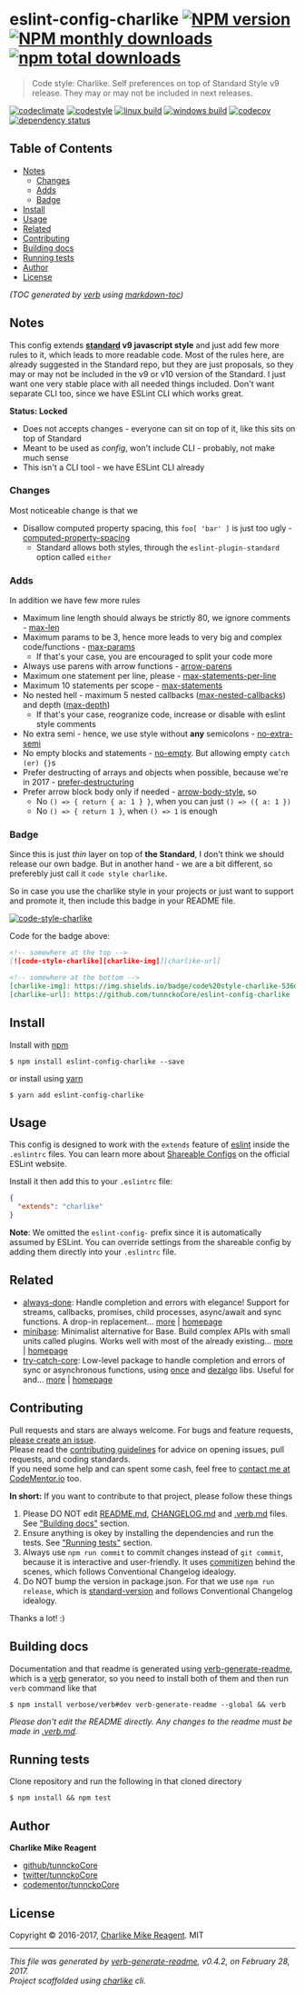 # eslint-config-charlike [![NPM version](https://img.shields.io/npm/v/eslint-config-charlike.svg?style=flat)](https://www.npmjs.com/package/eslint-config-charlike) [![NPM monthly downloads](https://img.shields.io/npm/dm/eslint-config-charlike.svg?style=flat)](https://npmjs.org/package/eslint-config-charlike) [![npm total downloads][downloads-img]][downloads-url]

> Code style: Charlike. Self preferences on top of Standard Style v9 release. They may or may not be included in next releases.

[![codeclimate][codeclimate-img]][codeclimate-url] 
[![codestyle][standard-img]][standard-url] 
[![linux build][travis-img]][travis-url] 
[![windows build][appveyor-img]][appveyor-url] 
[![codecov][coverage-img]][coverage-url] 
[![dependency status][david-img]][david-url]

## Table of Contents
- [Notes](#notes)
  * [Changes](#changes)
  * [Adds](#adds)
  * [Badge](#badge)
- [Install](#install)
- [Usage](#usage)
- [Related](#related)
- [Contributing](#contributing)
- [Building docs](#building-docs)
- [Running tests](#running-tests)
- [Author](#author)
- [License](#license)

_(TOC generated by [verb](https://github.com/verbose/verb) using [markdown-toc](https://github.com/jonschlinkert/markdown-toc))_

## Notes

This config extends **[standard][] v9 javascript style** and just add few more rules to it,
which leads to more readable code. Most of the rules here, are already suggested in the
Standard repo, but they are just proposals, so they may or may not be included in the v9 or v10 version
of the Standard. I just want one very stable place with all needed things included. Don't want 
separate CLI too, since we have ESLint CLI which works great.

**Status: Locked**
- Does not accepts changes - everyone can sit on top of it, like this sits on top of Standard
- Meant to be used as _config_, won't include CLI - probably, not make much sense
- This isn't a CLI tool - we have ESLint CLI already

### Changes
Most noticeable change is that we

- Disallow computed property spacing, this `foo[ 'bar' ]` is just too ugly - [computed-property-spacing](http://eslint.org/docs/rules/computed-property-spacing)
  * Standard allows both styles, through the `eslint-plugin-standard` option called `either`

### Adds

In addition we have few more rules

- Maximum line length should always be strictly 80, we ignore comments - [max-len](http://eslint.org/docs/rules/max-len)
- Maximum params to be 3, hence more leads to very big and complex code/functions - [max-params](http://eslint.org/docs/rules/max-params)
  * If that's your case, you are encouraged to split your code more
- Always use parens with arrow functions - [arrow-parens](http://eslint.org/docs/rules/arrow-parens)
- Maximum one statement per line, please - [max-statements-per-line](http://eslint.org/docs/rules/max-statements-per-line) 
- Maximum 10 statements per scope - [max-statements](http://eslint.org/docs/rules/max-statements)
- No nested hell - maximum 5 nested callbacks ([max-nested-callbacks](http://eslint.org/docs/rules/max-nested-callbacks)) and depth ([max-depth](http://eslint.org/docs/rules/max-depth))
  * If that's your case, reogranize code, increase or disable with eslint style comments
- No extra semi - hence, we use style without **any** semicolons - [no-extra-semi](http://eslint.org/docs/rules/no-extra-semi)
- No empty blocks and statements - [no-empty](http://eslint.org/docs/rules/no-empty). But allowing empty `catch (er) {}`s
- Prefer destructing of arrays and objects when possible, because we're in 2017 - [prefer-destructuring](http://eslint.org/docs/rules/prefer-destructuring)
- Prefer arrow block body only if needed - [arrow-body-style](http://eslint.org/docs/rules/arrow-body-style), so
  * No `() => { return { a: 1 } }`, when you can just `() => ({ a: 1 })`
  * No `() => { return 1 }`, when `() => 1` is enough

### Badge

Since this is just _thin_ layer on top of **the Standard**, I don't think we should release our own badge. But in 
another hand - we are a bit different, so preferebly just call it `code style charlike`.

So in case you use the charlike style in your projects or just want to support and promote it, then 
include this badge in your README file.

[![code-style-charlike][charlike-img]][charlike-url]

[charlike-img]: https://img.shields.io/badge/code%20style-charlike-536dfe.svg
[charlike-url]: https://github.com/tunnckoCore/eslint-config-charlike

Code for the badge above:

```md
<!-- somewhere at the top -->
[![code-style-charlike][charlike-img]][charlike-url]

<!-- somewhere at the bottom -->
[charlike-img]: https://img.shields.io/badge/code%20style-charlike-536dfe.svg
[charlike-url]: https://github.com/tunnckoCore/eslint-config-charlike

```

## Install
Install with [npm](https://www.npmjs.com/)

```
$ npm install eslint-config-charlike --save
```

or install using [yarn](https://yarnpkg.com)

```
$ yarn add eslint-config-charlike
```

## Usage

This config is designed to work with the `extends` feature of [eslint][] inside
the `.eslintrc` files. You can learn more about [Shareable Configs](http://eslint.org/docs/developer-guide/shareable-configs) on the
official ESLint website.

Install it then add this to your `.eslintrc` file:

```json
{
  "extends": "charlike"
}
```

**Note**: We omitted the `eslint-config-` prefix since it is automatically assumed by ESLint.
You can override settings from the shareable config by adding them directly into your `.eslintrc` file.

## Related
- [always-done](https://www.npmjs.com/package/always-done): Handle completion and errors with elegance! Support for streams, callbacks, promises, child processes, async/await and sync functions. A drop-in replacement… [more](https://github.com/hybridables/always-done#readme) | [homepage](https://github.com/hybridables/always-done#readme "Handle completion and errors with elegance! Support for streams, callbacks, promises, child processes, async/await and sync functions. A drop-in replacement for [async-done][] - pass 100% of its tests plus more")
- [minibase](https://www.npmjs.com/package/minibase): Minimalist alternative for Base. Build complex APIs with small units called plugins. Works well with most of the already existing… [more](https://github.com/node-minibase/minibase#readme) | [homepage](https://github.com/node-minibase/minibase#readme "Minimalist alternative for Base. Build complex APIs with small units called plugins. Works well with most of the already existing [base][] plugins.")
- [try-catch-core](https://www.npmjs.com/package/try-catch-core): Low-level package to handle completion and errors of sync or asynchronous functions, using [once][] and [dezalgo][] libs. Useful for and… [more](https://github.com/hybridables/try-catch-core#readme) | [homepage](https://github.com/hybridables/try-catch-core#readme "Low-level package to handle completion and errors of sync or asynchronous functions, using [once][] and [dezalgo][] libs. Useful for and used in higher-level libs such as [always-done][] to handle completion of anything.")

## Contributing
Pull requests and stars are always welcome. For bugs and feature requests, [please create an issue](https://github.com/tunnckoCore/eslint-config-charlike/issues/new).  
Please read the [contributing guidelines](CONTRIBUTING.md) for advice on opening issues, pull requests, and coding standards.  
If you need some help and can spent some cash, feel free to [contact me at CodeMentor.io](https://www.codementor.io/tunnckocore?utm_source=github&utm_medium=button&utm_term=tunnckocore&utm_campaign=github) too.

**In short:** If you want to contribute to that project, please follow these things

1. Please DO NOT edit [README.md](README.md), [CHANGELOG.md](CHANGELOG.md) and [.verb.md](.verb.md) files. See ["Building docs"](#building-docs) section.
2. Ensure anything is okey by installing the dependencies and run the tests. See ["Running tests"](#running-tests) section.
3. Always use `npm run commit` to commit changes instead of `git commit`, because it is interactive and user-friendly. It uses [commitizen][] behind the scenes, which follows Conventional Changelog idealogy.
4. Do NOT bump the version in package.json. For that we use `npm run release`, which is [standard-version][] and follows Conventional Changelog idealogy.

Thanks a lot! :)

## Building docs
Documentation and that readme is generated using [verb-generate-readme][], which is a [verb][] generator, so you need to install both of them and then run `verb` command like that

```
$ npm install verbose/verb#dev verb-generate-readme --global && verb
```

_Please don't edit the README directly. Any changes to the readme must be made in [.verb.md](.verb.md)._

## Running tests
Clone repository and run the following in that cloned directory

```
$ npm install && npm test
```

## Author
**Charlike Mike Reagent**

+ [github/tunnckoCore](https://github.com/tunnckoCore)
+ [twitter/tunnckoCore](https://twitter.com/tunnckoCore)
+ [codementor/tunnckoCore](https://codementor.io/tunnckoCore)

## License
Copyright © 2016-2017, [Charlike Mike Reagent](https://i.am.charlike.online). MIT

***

_This file was generated by [verb-generate-readme](https://github.com/verbose/verb-generate-readme), v0.4.2, on February 28, 2017._  
_Project scaffolded using [charlike][] cli._

[always-done]: https://github.com/hybridables/always-done
[async-done]: https://github.com/gulpjs/async-done
[base]: https://github.com/node-base/base
[charlike]: https://github.com/tunnckocore/charlike
[commitizen]: https://github.com/commitizen/cz-cli
[dezalgo]: https://github.com/npm/dezalgo
[eslint]: http://eslint.org
[once]: https://github.com/isaacs/once
[standard-version]: https://github.com/conventional-changelog/standard-version
[standard]: http://standardjs.com
[verb-generate-readme]: https://github.com/verbose/verb-generate-readme
[verb]: https://github.com/verbose/verb

[downloads-url]: https://www.npmjs.com/package/eslint-config-charlike
[downloads-img]: https://img.shields.io/npm/dt/eslint-config-charlike.svg

[codeclimate-url]: https://codeclimate.com/github/tunnckoCore/eslint-config-charlike
[codeclimate-img]: https://img.shields.io/codeclimate/github/tunnckoCore/eslint-config-charlike.svg

[travis-url]: https://travis-ci.org/tunnckoCore/eslint-config-charlike
[travis-img]: https://img.shields.io/travis/tunnckoCore/eslint-config-charlike/master.svg?label=linux

[appveyor-url]: https://ci.appveyor.com/project/tunnckoCore/eslint-config-charlike
[appveyor-img]: https://img.shields.io/appveyor/ci/tunnckoCore/eslint-config-charlike/master.svg?label=windows

[coverage-url]: https://codecov.io/gh/tunnckoCore/eslint-config-charlike
[coverage-img]: https://img.shields.io/codecov/c/github/tunnckoCore/eslint-config-charlike/master.svg

[david-url]: https://david-dm.org/tunnckoCore/eslint-config-charlike
[david-img]: https://img.shields.io/david/tunnckoCore/eslint-config-charlike.svg

[standard-url]: https://github.com/tunnckoCore/eslint-config-charlint
[standard-img]: https://img.shields.io/badge/code%20style-standard-brightgreen.svg

